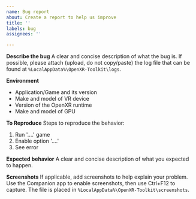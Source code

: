 ```yaml
---
name: Bug report
about: Create a report to help us improve
title: ''
labels: bug
assignees: ''

---
```


**Describe the bug**
A clear and concise description of what the bug is. If possible, please attach (upload, do not copy/paste) the log file that can be found at `%LocalAppData%\OpenXR-Toolkit\logs`.

**Environment**
- Application/Game and its version
- Make and model of VR device
- Version of the OpenXR runtime
- Make and model of GPU

**To Reproduce**
Steps to reproduce the behavior:
1. Run '....' game
2. Enable option '....'
3. See error

**Expected behavior**
A clear and concise description of what you expected to happen.

**Screenshots**
If applicable, add screenshots to help explain your problem. Use the Companion app to enable screenshots, then use Ctrl+F12 to capture. The file is placed in `%LocalAppData%\OpenXR-Toolkit\screenshots`.
